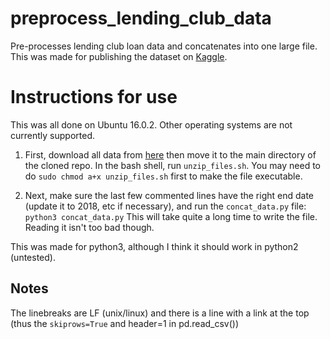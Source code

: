 # preprocess_lending_club_data
Pre-processes lending club loan data and concatenates into one large file.
This was made for publishing the dataset on [Kaggle](http://www.kaggle.com).

# Instructions for use
This was all done on Ubuntu 16.0.2.  Other operating systems are not currently supported.


1. First, download all data from [here](https://www.lendingclub.com/info/download-data.action) then move it to the main directory of the cloned repo.  In the bash shell, run `unzip_files.sh`.  You may need to do
`sudo chmod a+x unzip_files.sh`
first to make the file executable.

2. Next, make sure the last few commented lines have the right end date (update it to 2018, etc if necessary), and run the `concat_data.py` file:
`python3 concat_data.py`
This will take quite a long time to write the file.  Reading it isn't too bad though.

This was made for python3, although I think it should work in python2 (untested).

## Notes
The linebreaks are LF (unix/linux) and there is a line with a link at the top (thus the `skiprows=True` and header=1 in pd.read_csv())
